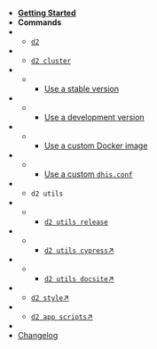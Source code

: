 -   [**Getting Started**](getting-started)
-   **Commands**
-   -   [`d2`](commands/d2)
-   -   [`d2 cluster`](commands/d2-cluster)
-   -   -   [Use a stable version](recipes/stable)
-   -   -   [Use a development version](recipes/development)
-   -   -   [Use a custom Docker image](recipes/custom-image)
-   -   -   [Use a custom `dhis.conf`](recipes/custom-dhis-config)
-   -   `d2 utils`
-   -   -   [`d2 utils release`](commands/d2-utils-release)
-   -   -   [`d2 utils cypress`↗️](https://cli-utils-cypress.dhis2.nu ':ignore')
-   -   -   [`d2 utils docsite`↗️](https://cli-utils-docsite.dhis2.nu ':ignore')
-   -   [`d2 style`↗️](https://cli-style.dhis2.nu ':ignore')
-   -   [`d2 app scripts`↗️](https://platform.dhis2.nu/#/scripts ':ignore')
-   &nbsp;
-   [Changelog](CHANGELOG)
